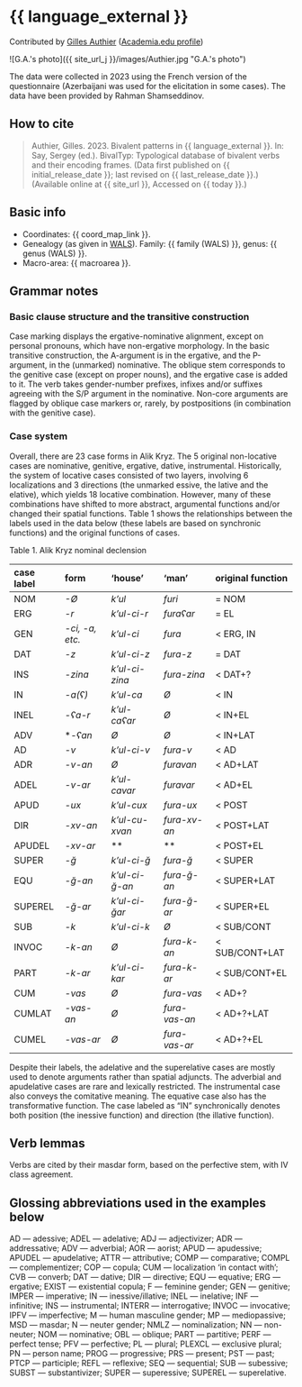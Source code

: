 # {{ language_external }}

Contributed by [Gilles Authier](https://www.ephe.psl.eu/gilles-authier) ([Academia.edu profile](https://ephe.academia.edu/GillesAuthier)) 

![G.A.'s photo]({{ site_url_j }}/images/Authier.jpg "G.A.'s photo")

The data were collected in 2023 using the French version of the questionnaire (Azerbaijani was used for the elicitation in some cases). The data have been provided by Rahman Shamseddinov.

## How to cite

> Authier, Gilles. 2023. Bivalent patterns in {{ language_external }}. In: Say, Sergey (ed.). BivalTyp: Typological database of bivalent verbs and their encoding frames. (Data first published on {{ initial_release_date }}; last revised on {{ last_release_date }}.) (Available online at {{ site_url }}, Accessed on {{ today }}.)

## Basic info

- Coordinates: {{ coord_map_link }}.
- Genealogy (as given in [WALS](https://wals.info/)). Family: {{ family (WALS) }}, genus: {{ genus (WALS) }}.
- Macro-area: {{ macroarea }}.

## Grammar notes

### Basic clause structure and the transitive construction

Case marking displays the ergative-nominative alignment, except on personal pronouns, which have non-ergative morphology. In the basic transitive construction, the A-argument is in the ergative, and the P-argument, in the (unmarked) nominative. The oblique stem corresponds to the genitive case (except on proper nouns), and the ergative case is added to it. The verb takes gender-number prefixes, infixes and/or suffixes agreeing with the S/P argument in the nominative. Non-core arguments are flagged by oblique case markers or, rarely, by postpositions (in combination with the genitive case).

### Case system

Overall, there are 23 case forms in Alik Kryz. The 5 original non-locative cases are nominative, genitive, ergative, dative, instrumental. Historically, the system of locative cases consisted of two layers, involving 6 localizations and 3 directions (the unmarked essive, the lative and the elative), which yields 18 locative combination. However, many of these combinations have shifted to more abstract, argumental functions and/or changed their spatial functions. Table 1 shows the relationships between the labels used in the data below (these labels are based on synchronic functions) and the original functions of cases.

Table 1. Alik Kryz nominal declension

<div class="before-table"></div>

|case label|form|‘house’|‘man’|original function|
|:----|:----|:----|:----|:----|
|NOM|*-Ø*|*k’ul*|*furi*|= NOM|
|ERG|*-r*|*k’ul-ci-r*|*furaʕar*|= EL|
|GEN|*-ci, -a, etc.*|*k’ul-ci*|*fura*|< ERG, IN|
|DAT|*-z*|*k’ul-ci-z*|*fura-z*|= DAT|
|INS|*-zina*|*k’ul-ci-zina*|*fura-zina*|< DAT+?|
|IN|*-a(ʕ)*|*k’ul-ca*|*Ø*|< IN|
|INEL|*-ʕa-r*|*k’ul-caʕar*|*Ø*|< IN+EL|
|ADV|**-ʕan*|*Ø*|*Ø*|< IN+LAT|
|AD|*-v*|*k’ul-ci-v*|*fura-v*|< AD|
|ADR|*-v-an*|*Ø*|*furavan*|< AD+LAT|
|ADEL|*-v-ar*|*k’ul-cavar*|*furavar*|< AD+EL|
|APUD|*-ux*|*k’ul-cux*|*fura-ux*|< POST|
|DIR|*-xv-an*|*k’ul-cu-xvan*|*fura-xv-an*|< POST+LAT|
|APUDEL|*-xv-ar*|**|**|< POST+EL|
|SUPER|*-ğ*|*k’ul-ci-ğ*|*fura-ğ*|< SUPER|
|EQU|*-ğ-an*|*k’ul-ci-ğ-an*|*fura-ğ-an*|< SUPER+LAT|
|SUPEREL|*-ğ-ar*|*k’ul-ci-ğar*|*fura-ğ-ar*|< SUPER+EL|
|SUB|*-k*|*k’ul-ci-k*|*Ø*|< SUB/CONT|
|INVOC|*-k-an*|*Ø*|*fura-k-an*|< SUB/CONT+LAT|
|PART|*-k-ar*|*k’ul-ci-kar*|*fura-k-ar*|< SUB/CONT+EL|
|CUM|*-vas*|*Ø*|*fura-vas*|< AD+?|
|CUMLAT|*-vas-an*|*Ø*|*fura-vas-an*|< AD+?+LAT|
|CUMEL|*-vas-ar*|*Ø*|*fura-vas-ar*|< AD+?+EL|

Despite their labels, the adelative and the superelative cases are mostly used to denote arguments rather than spatial adjuncts. The adverbial and apudelative cases are rare and lexically restricted. The instrumental case also conveys the comitative meaning. The equative case also has the transformative function. The case labeled as “IN” synchronically denotes both position (the inessive function) and direction (the illative function).

## Verb lemmas

Verbs are cited by their masdar form, based on the perfective stem, with IV class agreement.

## Glossing abbreviations used in the examples below

AD — adessive; ADEL — adelative; ADJ — adjectivizer; ADR — addressative; ADV — adverbial; AOR — aorist; APUD — apudessive; APUDEL — apudelative; ATTR — attributive; COMP — comparative; COMPL — complementizer; COP — copula; CUM — localization ‘in contact with’; CVB — converb; DAT — dative; DIR — directive; EQU — equative; ERG — ergative; EXIST — existential copula; F — feminine gender; GEN — genitive; IMPER — imperative; IN — inessive/illative; INEL — inelative; INF — infinitive; INS — instrumental; INTERR — interrogative; INVOC — invocative; IPFV — imperfective; M — human masculine gender; MP — mediopassive; MSD — masdar; N — neuter gender; NMLZ — nominalization; NN — non-neuter; NOM — nominative; OBL — oblique; PART — partitive; PERF — perfect tense; PFV — perfective; PL — plural; PLEXCL — exclusive plural; PN — person name; PROG — progressive; PRS — present; PST — past; PTCP — participle; REFL — reflexive; SEQ — sequential; SUB — subessive; SUBST — substantivizer; SUPER — superessive; SUPEREL — superelative.
